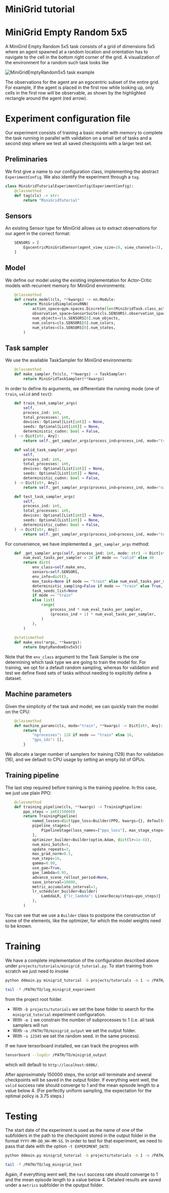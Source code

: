 # MiniGrid tutorial
 
# MiniGrid Empty Random 5x5
A MiniGrid Empty Random 5x5 task consists of a grid of dimensions 5x5 where an agent spawned at a random
location and orientation has to navigate to the cell in the bottom right corner of the grid. A visualization of the
environment for a random such task looks like

![MiniGridEmptyRandom5x5 task example](./minigrid_environment.png)

The observations for the agent are an egocentric subset of the entire grid. For example, if the agent is placed in the
first row while looking up, only cells in the first row will be observable, as shown by the highlighted rectangle around
the agent (red arrow). 

# Experiment configuration file

Our experiment consists of training a basic model with memory to complete the task running in parallel with validation
on a small set of tasks and a second step where we test all saved checkpoints with a larger test set. 

## Preliminaries

We first give a name to our configuration class, implementing the abstract
`ExperimentConfig`. We also identify the experiment through a `tag`.  

```python
class MiniGridTutorialExperimentConfig(ExperimentConfig):
    @classmethod
    def tag(cls) -> str:
        return "MiniGridTutorial"
```

## Sensors

An existing Sensor type for MiniGrid allows us to extract observations for our agent in the correct format:

```python
    SENSORS = [
        EgocentricMiniGridSensor(agent_view_size=10, view_channels=3),
    ]
```

## Model

We define our model using the existing implementation for Actor-Critic models with recurrent memory for MiniGrid
environments:

```python
    @classmethod
    def create_model(cls, **kwargs) -> nn.Module:
        return MiniGridSimpleConvRNN(
            action_space=gym.spaces.Discrete(len(MiniGridTask.class_action_names())),
            observation_space=SensorSuite(cls.SENSORS).observation_spaces,
            num_objects=cls.SENSORS[0].num_objects,
            num_colors=cls.SENSORS[0].num_colors,
            num_states=cls.SENSORS[0].num_states,
        )
```

## Task sampler

We use the available TaskSampler for MiniGrid environments:

```python
    @classmethod
    def make_sampler_fn(cls, **kwargs) -> TaskSampler:
        return MiniGridTaskSampler(**kwargs)
```

In order to define its arguments, we differentiate the running mode (one of `train`, `valid` and `test`):

```python
    def train_task_sampler_args(
        self,
        process_ind: int,
        total_processes: int,
        devices: Optional[List[int]] = None,
        seeds: Optional[List[int]] = None,
        deterministic_cudnn: bool = False,
    ) -> Dict[str, Any]:
        return self._get_sampler_args(process_ind=process_ind, mode="train")

    def valid_task_sampler_args(
        self,
        process_ind: int,
        total_processes: int,
        devices: Optional[List[int]] = None,
        seeds: Optional[List[int]] = None,
        deterministic_cudnn: bool = False,
    ) -> Dict[str, Any]:
        return self._get_sampler_args(process_ind=process_ind, mode="valid")

    def test_task_sampler_args(
        self,
        process_ind: int,
        total_processes: int,
        devices: Optional[List[int]] = None,
        seeds: Optional[List[int]] = None,
        deterministic_cudnn: bool = False,
    ) -> Dict[str, Any]:
        return self._get_sampler_args(process_ind=process_ind, mode="test")
```

For convenience, we have implemented a `_get_sampler_args` method:

```python
    def _get_sampler_args(self, process_ind: int, mode: str) -> Dict[str, Any]:
        num_eval_tasks_per_sampler = 20 if mode == "valid" else 40
        return dict(
            env_class=self.make_env,
            sensors=self.SENSORS,
            env_info=dict(),
            max_tasks=None if mode == "train" else num_eval_tasks_per_sampler,
            deterministic_sampling=False if mode == "train" else True,
            task_seeds_list=None
            if mode == "train"
            else list(
                range(
                    process_ind * num_eval_tasks_per_sampler,
                    (process_ind + 1) * num_eval_tasks_per_sampler,
                )
            ),
        )
    
    @staticmethod
    def make_env(*args, **kwargs):
        return EmptyRandomEnv5x5()
```

Note that the `env_class` argument to the Task Sampler is the one determining which task type we are going to train the
model for. For training, we opt for a default random sampling, whereas for validation and test we define fixed sets of
tasks without needing to explicitly define a dataset.

## Machine parameters

Given the simplicity of the task and model, we can quickly train the model on the CPU:

```python
    @classmethod
    def machine_params(cls, mode="train", **kwargs) -> Dict[str, Any]:
        return {
            "nprocesses": 128 if mode == "train" else 16,
            "gpu_ids": [],
        }
```

We allocate a larger number of samplers for training (128) than for validation (16), and we default to CPU usage by
setting an empty list of GPUs.

## Training pipeline

The last step required before training is the training pipeline. In this case, we just use plain PPO:

```python
    @classmethod
    def training_pipeline(cls, **kwargs) -> TrainingPipeline:
        ppo_steps = int(150000)
        return TrainingPipeline(
            named_losses=dict(ppo_loss=Builder(PPO, kwargs={}, default=PPOConfig,)),
            pipeline_stages=[
                PipelineStage(loss_names=["ppo_loss"], max_stage_steps=ppo_steps)
            ],
            optimizer_builder=Builder(optim.Adam, dict(lr=1e-4)),
            num_mini_batch=4,
            update_repeats=3,
            max_grad_norm=0.5,
            num_steps=16,
            gamma=0.99,
            use_gae=True,
            gae_lambda=0.95,
            advance_scene_rollout_period=None,
            save_interval=10000,
            metric_accumulate_interval=1,
            lr_scheduler_builder=Builder(
                LambdaLR, {"lr_lambda": LinearDecay(steps=ppo_steps)}
            ),
        )
```

You can see that we use a `Builder` class to postpone the construction of some of the elements, like the optimizer,
for which the model weights need to be known.

# Training

We have a complete implementation of the configuration described above under `projects/tutorials/minigrid_tutorial.py`.
To start training from scratch we just need to invoke

```bash
python ddmain.py minigrid_tutorial -b projects/tutorials -m 1 -o /PATH/TO/minigrid_output -s 12345 &> /PATH/TO/log_minigrid_experiment &

tail -f /PATH/TO/log_minigrid_experiment
```

from the project root folder.
- With `-b projects/tutorials` we set the base folder to search for the `minigrid_tutorial` experiment configuration.
- With `-m 1` we constrain the number of subprocesses to 1 (i.e. all task samplers will run
- With `-o /PATH/TO/minigrid_output` we set the output folder.
- With `-s 12345` we set the random seed.
in the same process).

If we have tensorboard installed, we can track the progress with

```bash
tensorboard --logdir /PATH/TO/minigrid_output
```

which will default to `http://localhost:6006/`.

After approximately 150000 steps, the script will terminate and several checkpoints will be saved in the output folder.
If everything went well, the `valid` success rate should converge to 1 and the mean episode length to a value below 4.
(For perfectly uniform sampling, the expectation for the optimal policy is 3.75 steps.)

# Testing

The start date of the experiment is used as the name of one of the subfolders in the path to the checkpoint stored in
the output folder in the format `YYYY-MM-DD_HH-MM-SS`. In order to test for that experiment, we need to pass that date
with the option `-t EXPERIMENT_DATE`:

```bash
python ddmain.py minigrid_tutorial -b projects/tutorials -m 1 -o /PATH/TO/minigrid_output -s 12345 -t EXPERIMENT_DATE &> /PATH/TO/log_minigrid_test &

tail -f /PATH/TO/log_minigrid_test
```

Again, if everything went well, the `test` success rate should converge to 1 and the mean episode length to a value
below 4. Detailed results are saved under a `metrics` subfolder in the oputput folder.
